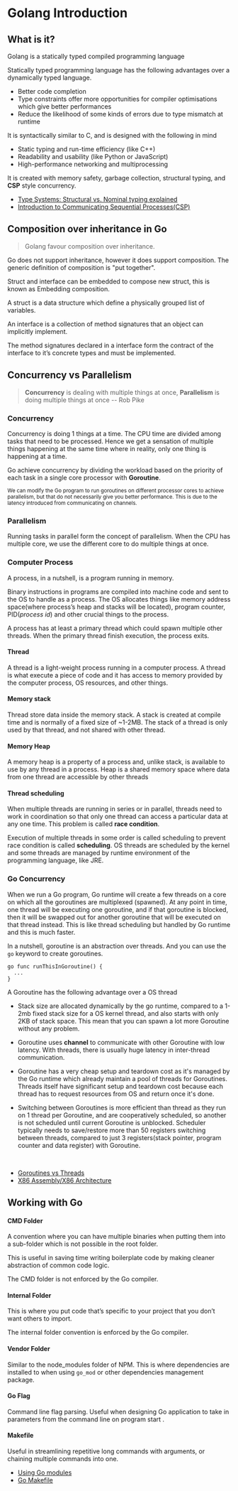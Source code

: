 # Golang Introduction

## What is it?
Golang is a statically typed compiled programming language 

Statically typed programming language has the following advantages over a dynamically typed language.
* Better code completion
* Type constraints offer more opportunities for compiler optimisations which give better performances
* Reduce the likelihood of some kinds of errors due to type mismatch at runtime

It is syntactically similar to C, and is designed with the following in mind
* Static typing and run-time efficiency (like C++)
* Readability and usability (like Python or JavaScript)
* High-performance networking and multiprocessing

It is created with memory safety,  garbage collection,  structural typing, and **CSP** style concurrency.

- [Type Systems: Structural vs. Nominal typing explained](https://medium.com/@thejameskyle/type-systems-structural-vs-nominal-typing-explained-56511dd969f4)
- [Introduction to Communicating Sequential Processes(CSP)](https://www.youtube.com/watch?v=G9ePu0Nh2BQ)

## Composition over inheritance in Go
> Golang favour composition over inheritance.

Go does not support inheritance, however it does support composition. The generic definition of composition is "put together".

Struct and interface can be embedded to compose new struct, this is known as Embedding composition.

A struct is a data structure which define a physically grouped list of variables.

An interface is a collection of method signatures that an object can implicitly implement.

The method signatures declared in a interface form the contract of the interface to it’s concrete types and must be implemented.


## Concurrency vs Parallelism

> **Concurrency** is dealing with multiple things at once, 
> **Parallelism** is doing multiple things at once
> -- Rob Pike

### Concurrency

Concurrency is doing 1 things at a time. The CPU time are divided among tasks that need to be processed. Hence we get a sensation of multiple things happening at the same time where in reality, only one thing is happening at a time. 

Go achieve concurrency by dividing the workload based on the priority of each task in a single core processor with **Goroutine**.

<small>We can modify the Go program to run goroutines on different processor cores to achieve parallelism, but that do not necessarily give you better performance. This is due to the latency introduced from communicating on channels.</small>


### Parallelism

Running tasks in parallel form the concept of parallelism. When the CPU has multiple core, we use the different core to do multiple things at once.


### Computer Process
A process, in a nutshell, is a program running in memory.

Binary instructions in programs are compiled into machine code and sent to the OS to handle as a process. The OS allocates things like memory address space(where process’s heap and stacks will be located), program counter, PID(*process id*) and other crucial things to the process.

A process has at least a primary thread which could spawn multiple other threads. When the primary thread finish execution, the process exits.

 #### Thread
A thread is a light-weight process running in a computer process. A thread is what execute a piece of code and it has access to memory provided by the computer process, OS resources, and other things.

#### Memory stack
Thread store data inside the memory stack. A stack is created at compile time and is normally of a fixed size of ~1-2MB. The stack of a thread is only used by that thread, and not shared with other thread.

#### Memory Heap
A memory heap is a property of a process and, unlike stack, is available to use by any thread in a process. Heap is a shared memory space where data from one thread are accessible by other threads

#### Thread scheduling
When multiple threads are running in series or in parallel, threads need to work in coordination so that only one thread can access a particular data at any one time. This problem is called **race condition**.

Execution of multiple threads in some order is called scheduling to prevent race condition is called **scheduling**. OS threads are scheduled by the kernel and some threads are managed by runtime environment of the programming language, like JRE.

### Go Concurrency

When we run a Go program, Go runtime will create a few threads on a core on which all the goroutines are multiplexed (spawned). At any point in time, one thread will be executing one goroutine, and if that goroutine is blocked, then it will be swapped out for another goroutine that will be executed on that thread instead. This is like thread scheduling but handled by Go runtime and this is much faster.

In a nutshell, goroutine is an abstraction over threads. And you can use the `go` keyword to create goroutines.

```
go func runThisInGoroutine() {
  ...
}
```

A Goroutine has the following advantage over a OS thread

- Stack size are allocated dynamically by the go runtime, compared to a 1-2mb fixed stack size for a OS kernel thread, and also starts with only 2KB of stack space. This mean that you can spawn a lot more Goroutine without any problem.

- Goroutine uses **channel** to communicate with other Goroutine with low latency. With threads, there is usually huge latency in inter-thread communication.

- Goroutine has a very cheap setup and teardown cost as it's managed by the Go runtime which already maintain a pool of threads for Goroutines. Threads itself have significant setup and teardown cost because each thread has to request resources from OS and return once it's done.

- Switching between Goroutines is more efficient than thread as they run on 1 thread per Goroutine, and are cooperatively scheduled, so another is not scheduled until current Goroutine is unblocked. Scheduler typically needs to save/restore more than 50 registers switching between threads, compared to just 3 registers(stack pointer, program counter and data register) with Goroutine.

<br/>

- [Goroutines vs Threads](http://tleyden.github.io/blog/2014/10/30/goroutines-vs-threads/)
- [X86 Assembly/X86 Architecture](https://en.wikibooks.org/wiki/X86_Assembly/X86_Architecture)


## Working with Go

#### CMD Folder
A convention where you can have multiple binaries when putting them into a sub-folder which is not possible in the root folder.

This is useful in saving time writing boilerplate code by making cleaner abstraction of common code logic.

The CMD folder is not enforced by the Go compiler.  
  
#### Internal Folder  
This is where you put code that’s specific to your project that you don’t want others to import.

The internal folder convention is enforced by the Go compiler.

#### Vendor Folder  
Similar to the node_modules folder of NPM. This is where dependencies are installed to when using `go_mod` or other dependencies management package.
  
#### Go Flag
Command line flag parsing. Useful when designing Go application to take in parameters from the command line on program start .

#### Makefile  
Useful in streamlining repetitive long commands with arguments, or chaining multiple commands into one.

- [Using Go modules](https://blog.golang.org/using-go-modules)
- [Go Makefile](https://sohlich.github.io/post/go_makefile/)
